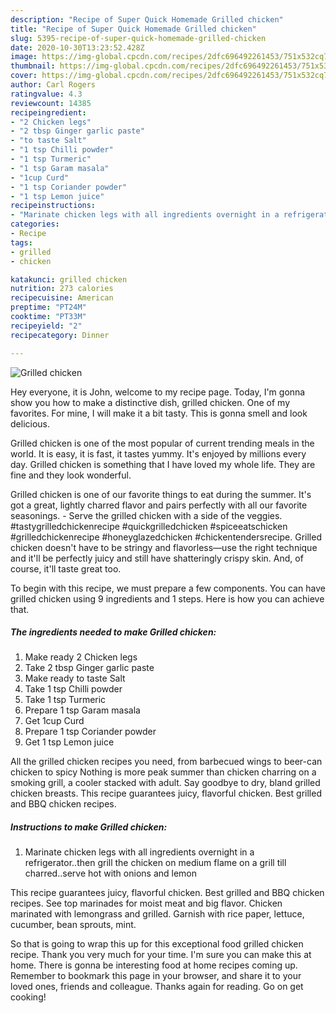 ```yaml
---
description: "Recipe of Super Quick Homemade Grilled chicken"
title: "Recipe of Super Quick Homemade Grilled chicken"
slug: 5395-recipe-of-super-quick-homemade-grilled-chicken
date: 2020-10-30T13:23:52.428Z
image: https://img-global.cpcdn.com/recipes/2dfc696492261453/751x532cq70/grilled-chicken-recipe-main-photo.jpg
thumbnail: https://img-global.cpcdn.com/recipes/2dfc696492261453/751x532cq70/grilled-chicken-recipe-main-photo.jpg
cover: https://img-global.cpcdn.com/recipes/2dfc696492261453/751x532cq70/grilled-chicken-recipe-main-photo.jpg
author: Carl Rogers
ratingvalue: 4.3
reviewcount: 14385
recipeingredient:
- "2 Chicken legs"
- "2 tbsp Ginger garlic paste"
- "to taste Salt"
- "1 tsp Chilli powder"
- "1 tsp Turmeric"
- "1 tsp Garam masala"
- "1cup Curd"
- "1 tsp Coriander powder"
- "1 tsp Lemon juice"
recipeinstructions:
- "Marinate chicken legs with all ingredients overnight in a refrigerator..then grill the chicken on medium flame on a grill till charred..serve hot with onions and lemon"
categories:
- Recipe
tags:
- grilled
- chicken

katakunci: grilled chicken 
nutrition: 273 calories
recipecuisine: American
preptime: "PT24M"
cooktime: "PT33M"
recipeyield: "2"
recipecategory: Dinner

---
```



![Grilled chicken](https://img-global.cpcdn.com/recipes/2dfc696492261453/751x532cq70/grilled-chicken-recipe-main-photo.jpg)

Hey everyone, it is John, welcome to my recipe page. Today, I'm gonna show you how to make a distinctive dish, grilled chicken. One of my favorites. For mine, I will make it a bit tasty. This is gonna smell and look delicious.

Grilled chicken is one of the most popular of current trending meals in the world. It is easy, it is fast, it tastes yummy. It's enjoyed by millions every day. Grilled chicken is something that I have loved my whole life. They are fine and they look wonderful.

Grilled chicken is one of our favorite things to eat during the summer. It&#39;s got a great, lightly charred flavor and pairs perfectly with all our favorite seasonings. - Serve the grilled chicken with a side of the veggies. #tastygrilledchickenrecipe #quickgrilledchicken #spiceeatschicken #grilledchickenrecipe #honeyglazedchicken #chickentendersrecipe. Grilled chicken doesn&#39;t have to be stringy and flavorless—use the right technique and it&#39;ll be perfectly juicy and still have shatteringly crispy skin. And, of course, it&#39;ll taste great too.


To begin with this recipe, we must prepare a few components. You can have grilled chicken using 9 ingredients and 1 steps. Here is how you can achieve that.

<!--inarticleads1-->

##### The ingredients needed to make Grilled chicken:

1. Make ready 2 Chicken legs
1. Take 2 tbsp Ginger garlic paste
1. Make ready to taste Salt
1. Take 1 tsp Chilli powder
1. Take 1 tsp Turmeric
1. Prepare 1 tsp Garam masala
1. Get 1cup Curd
1. Prepare 1 tsp Coriander powder
1. Get 1 tsp Lemon juice


All the grilled chicken recipes you need, from barbecued wings to beer-can chicken to spicy Nothing is more peak summer than chicken charring on a smoking grill, a cooler stacked with adult. Say goodbye to dry, bland grilled chicken breasts. This recipe guarantees juicy, flavorful chicken. Best grilled and BBQ chicken recipes. 

<!--inarticleads2-->

##### Instructions to make Grilled chicken:

1. Marinate chicken legs with all ingredients overnight in a refrigerator..then grill the chicken on medium flame on a grill till charred..serve hot with onions and lemon


This recipe guarantees juicy, flavorful chicken. Best grilled and BBQ chicken recipes. See top marinades for moist meat and big flavor. Chicken marinated with lemongrass and grilled. Garnish with rice paper, lettuce, cucumber, bean sprouts, mint. 

So that is going to wrap this up for this exceptional food grilled chicken recipe. Thank you very much for your time. I'm sure you can make this at home. There is gonna be interesting food at home recipes coming up. Remember to bookmark this page in your browser, and share it to your loved ones, friends and colleague. Thanks again for reading. Go on get cooking!
